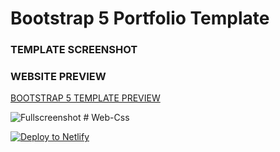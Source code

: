 # Bootstrap 5 Portfolio Template

### TEMPLATE SCREENSHOT

### WEBSITE PREVIEW 

[BOOTSTRAP 5 TEMPLATE PREVIEW ](https://bootstrap-5-website.netlify.app/)

![Fullscreenshot](https://user-images.githubusercontent.com/11283502/116909562-0c139000-ac4d-11eb-8ae0-26b6d790981e.jpg) # Web-Css


[![Deploy to Netlify](https://www.netlify.com/img/deploy/button.svg)](https://app.netlify.com/start/deploy?repository=https://github.com/5GVckyy/Web-Css)
